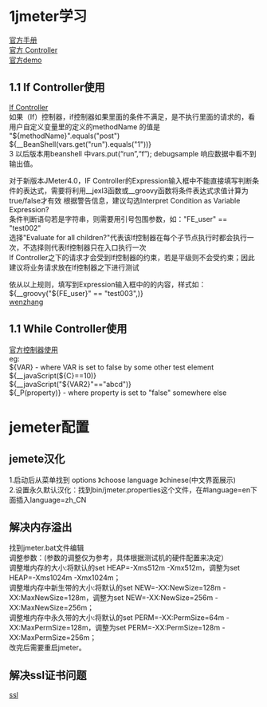 # 1jmeter学习
[官方手册](http://jmeter.apache.org/usermanual/index.html)  
[官方 Controller](http://jmeter.apache.org/usermanual/component_reference.html#)  
[官方demo](https://jmeter.apache.org/demos/)    
## 1.1 If Controller使用  
[If Controller](https://www.jianshu.com/p/1e7a60ae49d1)  
如果（If）控制器，if控制器如果里面的条件不满足，是不执行里面的请求的，看用户自定义变量里的定义的methodName 的值是   
"${methodName}".equals("post")  ${__BeanShell(vars.get("run").equals("1"))}  
3 以后版本用beanshell 中vars.put(“run”,“f”); debugsample 响应数据中看不到输出值。  

对于新版本JMeter4.0，IF Controller的Expression输入框中不能直接填写判断条件的表达式，需要将利用__jexl3函数或__groovy函数将条件表达式求值计算为true/false才有效
根据警告信息，建议勾选Interpret Condition as Variable Expression?  
条件判断语句若是字符串，则需要用引号包围参数，如："FE_user" == "test002"  
选择"Evaluate for all children?"代表该If控制器在每个子节点执行时都会执行一次，不选择则代表If控制器只在入口执行一次  
If Controller之下的请求才会受到If控制器的约束，若是平级则不会受约束；因此建议将业务请求放在If控制器之下进行测试  
  
依从以上规则，填写到Expression输入框中的的内容，样式如：${__groovy("${FE_user}" == "test003",)}  
[wenzhang](https://blog.csdn.net/wx19900503/article/details/79206382)  
## 1.1 While Controller使用   
[官方控制器使用](http://jmeter.apache.org/usermanual/component_reference.html#)  
eg:  
${VAR} - where VAR is set to false by some other test element    
${__javaScript(${C}==10)}  
${__javaScript("${VAR2}"=="abcd")}  
${_P(property)} - where property is set to "false" somewhere else 

# jemeter配置
## jemete汉化 
1.启动后从菜单找到 options 》choose language 》chinese(中文界面展示)  
2.设置永久默认汉化：找到bin/jmeter.properties这个文件，在#language=en下面插入language=zh_CN
 ## 解决内存溢出  
找到jmeter.bat文件编辑    
调整参数：(参数的调整仅为参考，具体根据测试机的硬件配置来决定）  
调整堆内存的大小:将默认的set HEAP=-Xms512m -Xmx512m，调整为set HEAP=-Xms1024m -Xmx1024m；  
调整堆内存中新生带的大小:将默认的set NEW=-XX:NewSize=128m -XX:MaxNewSize=128m，调整为set NEW=-XX:NewSize=256m -XX:MaxNewSize=256m；  
调整堆内存中永久带的大小:将默认的set PERM=-XX:PermSize=64m -XX:MaxPermSize=128m，调整为set PERM=-XX:PermSize=128m -XX:MaxPermSize=256m；  
改完后需要重启jmeter。

## 解决ssl证书问题
[ssl](https://blog.csdn.net/ajiatutu/article/details/79569756)
  
